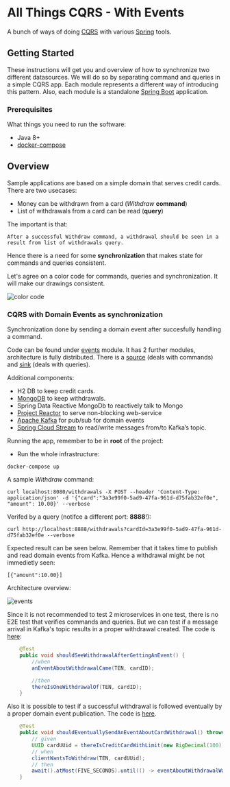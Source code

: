 # All Things CQRS - With Events

A bunch of ways of doing [CQRS](https://martinfowler.com/bliki/CQRS.html) with various [Spring](https://spring.io) tools.

## Getting Started

These instructions will get you and overview of how to synchronize two different datasources. We will do so by separating command and queries in a simple CQRS app. Each module represents a different way of introducing this pattern. Also, each module is a standalone [Spring Boot](https://spring.io/projects/spring-boot) application.

### Prerequisites

What things you need to run the software:

-   Java 8+
-   [docker-compose](https://docs.docker.com/compose/)

## Overview

Sample applications are based on a simple domain that serves credit cards. There are two usecases:

-   Money can be withdrawn from a card (_Withdraw_ **command**)
-   List of withdrawals from a card can be read (**query**)

The important is that:

```
After a successful Withdraw command, a withdrawal should be seen in a result from list of withdrawals query.
```

Hence there is a need for some **synchronization** that makes state for commands and queries consistent.

Let's agree on a color code for commands, queries and synchronization. It will make our drawings consistent.

![color code](https://github.com/ddd-by-examples/all-things-cqrs/blob/master/colorcode.jpg 'Color code')

### CQRS with Domain Events as synchronization

Synchronization done by sending a domain event after succesfully handling a command.

Code can be found under [events](https://github.com/ddd-by-examples/all-things-cqrs/tree/master/with-events) module. It has 2 further modules, architecture is fully distributed. There is a [source](https://github.com/ddd-by-examples/all-things-cqrs/tree/master/with-events/with-events-source) (deals with commands) and [sink](https://github.com/ddd-by-examples/all-things-cqrs/tree/master/with-events/with-events-sink) (deals with queries).

Additional components:

-   H2 DB to keep credit cards.
-   [MongoDB](https://www.mongodb.com/what-is-mongodb) to keep withdrawals.
-   Spring Data Reactive MongoDb to reactively talk to Mongo
-   [Project Reactor](http://projectreactor.io) to serve non-blocking web-service
-   [Apache Kafka](https://kafka.apache.org) for pub/sub for domain events
-   [Spring Cloud Stream](https://cloud.spring.io/spring-cloud-stream/) to read/write messages from/to Kafka’s topic.

Running the app, remember to be in **root** of the project:

-   Run the whole infrastructure:

```
docker-compose up
```

A sample _Withdraw_ command:

```
curl localhost:8080/withdrawals -X POST --header 'Content-Type: application/json' -d '{"card":"3a3e99f0-5ad9-47fa-961d-d75fab32ef0e", "amount": 10.00}' --verbose
```

Verifed by a query (notifce a different port: **8888**!):

```
curl http://localhost:8888/withdrawals?cardId=3a3e99f0-5ad9-47fa-961d-d75fab32ef0e --verbose
```

Expected result can be seen below. Remember that it takes time to publish and read domain events from Kafka. Hence a withdrawal might be not immedietly seen:

```
[{"amount":10.00}]
```

Architecture overview:

![events](https://github.com/ddd-by-examples/all-things-cqrs/blob/master/events.jpg)

Since it is not recommended to test 2 microservices in one test, there is no E2E test that verifies commands and queries. But we can test if a message arrival in Kafka's topic results in a proper withdrawal created. The code is [here](https://github.com/ddd-by-examples/all-things-cqrs/blob/master/with-events/with-events-sink/src/test/java/io/dddbyexamples/cqrs/sink/ReadModelUpdaterTest.java):

```java
    @Test
    public void shouldSeeWithdrawalAfterGettingAnEvent() {
        //when
        anEventAboutWithdrawalCame(TEN, cardID);

        //then
        thereIsOneWithdrawalOf(TEN, cardID);
    }
```

Also it is possible to test if a successful withdrawal is followed eventually by a proper domain event publication. The code is [here](https://github.com/ddd-by-examples/all-things-cqrs/blob/master/with-events/with-events-source/src/test/java/io/dddbyexamples/cqrs/EventsPublishingTest.java).

```java
    @Test
    public void shouldEventuallySendAnEventAboutCardWithdrawal() throws IOException {
        // given
        UUID cardUUid = thereIsCreditCardWithLimit(new BigDecimal(100));
        // when
        clientWantsToWithdraw(TEN, cardUUid);
        // then
        await().atMost(FIVE_SECONDS).until(() -> eventAboutWithdrawalWasSent(TEN, cardUUid));
    }
```
